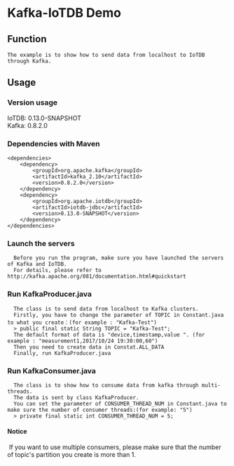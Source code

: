 <!--

    Licensed to the Apache Software Foundation (ASF) under one
    or more contributor license agreements.  See the NOTICE file
    distributed with this work for additional information
    regarding copyright ownership.  The ASF licenses this file
    to you under the Apache License, Version 2.0 (the
    "License"); you may not use this file except in compliance
    with the License.  You may obtain a copy of the License at

        http://www.apache.org/licenses/LICENSE-2.0

    Unless required by applicable law or agreed to in writing,
    software distributed under the License is distributed on an
    "AS IS" BASIS, WITHOUT WARRANTIES OR CONDITIONS OF ANY
    KIND, either express or implied.  See the License for the
    specific language governing permissions and limitations
    under the License.

-->
# Kafka-IoTDB Demo
## Function
```
The example is to show how to send data from localhost to IoTDB through Kafka.
```
## Usage
### Version usage
IoTDB: 0.13.0-SNAPSHOT  
Kafka: 0.8.2.0
### Dependencies with Maven

```
<dependencies>
    <dependency>
    	<groupId>org.apache.kafka</groupId>
    	<artifactId>kafka_2.10</artifactId>
    	<version>0.8.2.0</version>
    </dependency>
    <dependency>
	    <groupId>org.apache.iotdb</groupId>
	    <artifactId>iotdb-jdbc</artifactId>
	    <version>0.13.0-SNAPSHOT</version>
    </dependency>
</dependencies>
```

### Launch the servers

```
  Before you run the program, make sure you have launched the servers of Kafka and IoTDB.
  For details, please refer to http://kafka.apache.org/081/documentation.html#quickstart
```

### Run KafkaProducer.java

```
  The class is to send data from localhost to Kafka clusters.
  Firstly, you have to change the parameter of TOPIC in Constant.java to what you create：(for example : "Kafka-Test")
  > public final static String TOPIC = "Kafka-Test";
  The default format of data is "device,timestamp,value ". (for example : "measurement1,2017/10/24 19:30:00,60")
  Then you need to create data in Constat.ALL_DATA
  Finally, run KafkaProducer.java
```

### Run KafkaConsumer.java

```
  The class is to show how to consume data from kafka through multi-threads.
  The data is sent by class KafkaProducer.
  You can set the parameter of CONSUMER_THREAD_NUM in Constant.java to make sure the number of consumer threads:(for example: "5")
  > private final static int CONSUMER_THREAD_NUM = 5;
```

#### Notice 
  If you want to use multiple consumers, please make sure that the number of topic's partition you create is more than 1.